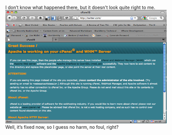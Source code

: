 <!--
.. title: That can’t be good.
.. date: 2009-08-03 12:42:16
.. author: Blake Winton
.. tags: twitter, failwhale, extrafail
-->

I don’t know what happened there, but it doesn't look quite right to me.
![WTF?](/images/blake/twitterFail.png "What happened to twitter?!?")
Well, it’s fixed now, so I guess no harm, no foul, right?

